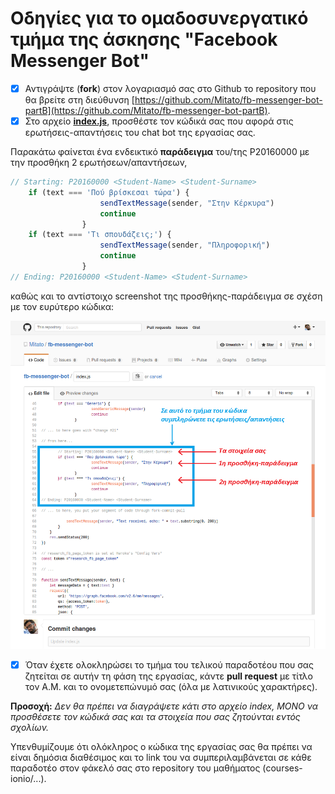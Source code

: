 # Οδηγίες για το ομαδοσυνεργατικό τμήμα της άσκησης "Facebook Messenger Bot"

- [x] Αντιγράψτε (**fork**) στον λογαριασμό σας στο Github το repository που θα βρείτε στη διεύθυνση [https://github.com/Mitato/fb-messenger-bot-partB](https://github.com/Mitato/fb-messenger-bot-partB).
- [x] Στο αρχείο **[index.js](https://github.com/Mitato/fb-messenger-bot/blob/master/index.js)**, προσθέστε τον κώδικά σας που αφορά στις ερωτήσεις-απαντήσεις του chat bot της εργασίας σας.

Παρακάτω φαίνεται ένα ενδεικτικό **παράδειγμα** του/της P20160000 με την προσθήκη 2 ερωτήσεων/απαντήσεων,

```javascript
// Starting: P20160000 <Student-Name> <Student-Surname>
	if (text === 'Πού βρίσκεσαι τώρα') {
        	        sendTextMessage(sender, "Στην Κέρκυρα")
                	continue
            	}             
	if (text === 'Τι σπουδάζεις;') {
        	        sendTextMessage(sender, "Πληροφορική")
                	continue
            	}
// Ending: P20160000 <Student-Name> <Student-Surname>
```
καθώς και το αντίστοιχο screenshot της προσθήκης-παράδειγμα σε σχέση με τον ευρύτερο κώδικα:

![Παράδειγμα](example_screenshot01.bmp)

- [x] Όταν έχετε ολοκληρώσει το τμήμα του τελικού παραδοτέου που σας ζητείται σε αυτήν τη φάση της εργασίας, κάντε **pull request** με τίτλο τον Α.Μ. και το ονομετεπώνυμό σας (όλα με λατινικούς χαρακτήρες).

**Προσοχή:** *Δεν θα πρέπει να διαγράψετε κάτι στο αρχείο index, ΜΟΝΟ να προσθέσετε τον κώδικά σας και τα στοιχεία που σας ζητούνται εντός σχολίων.*

Υπενθυμίζουμε ότι ολόκληρος ο κώδικα της εργασίας σας θα πρέπει να είναι δημόσια διαθέσιμος και το link του να συμπεριλαμβάνεται σε κάθε παραδοτέο στον φάκελό σας στο repository του μαθήματος (courses-ionio/...).
